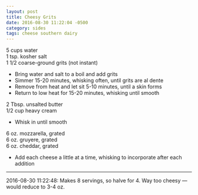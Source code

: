 ```yaml
---
layout: post
title: Cheesy Grits
date: 2016-08-30 11:22:04 -0500
category: sides
tags: cheese southern dairy
---
```

5 cups water  
1 tsp. kosher salt  
1 1/2 coarse-ground grits (not instant)  

  * Bring water and salt to a boil and add grits
  * Simmer 15-20 minutes, whisking often, until grits are al dente
  * Remove from heat and let sit 5-10 minutes, until a skin forms
  * Return to low heat for 15-20 minutes, whisking until smooth

2 Tbsp. unsalted butter  
1/2 cup heavy cream  

  * Whisk in until smooth

6 oz. mozzarella, grated  
6 oz. gruyere, grated  
6 oz. cheddar, grated  

  * Add each cheese a little at a time, whisking to incorporate after each addition


---

2016-08-30 11:22:48: Makes 8 servings, so halve for 4.  Way too cheesy — would
reduce to 3-4 oz.

